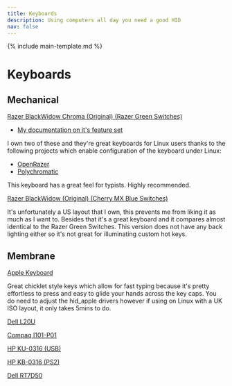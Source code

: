 ```yaml
---
title: Keyboards
description: Using computers all day you need a good HID
nav: false
---
```


{% include main-template.md %}

# Keyboards

## Mechanical

[Razer BlackWidow Chroma (Original) (Razer Green Switches)]()

* [My documentation on it's feature set](https://github.com/2E0PGS/razer-blackwidow-chroma-features)

I own two of these and they're great keyboards for Linux users thanks to the following projects which enable configuration of the keyboard under Linux:

* [OpenRazer](https://github.com/openrazer/openrazer)
* [Polychromatic](https://github.com/polychromatic/polychromatic)

This keyboard has a great feel for typists. Highly recommended.

[Razer BlackWidow (Original) (Cherry MX Blue Switches)]()

It's unfortunately a US layout that I own, this prevents me from liking it as much as I want to. Besides that it's a great keyboard and it compares almost identical to the Razer Green Switches. This version does not have any back lighting either so it's not great for illuminating custom hot keys.

## Membrane

[Apple Keyboard]()

Great chicklet style keys which allow for fast typing because it's pretty effortless to press and easy to glide your hands across the key caps. You do need to adjust the hid_apple drivers however if using on Linux with a UK ISO layout, it only takes 5mins to do.

[Dell L20U]()

[Compaq I101-P01]()

[HP KU-0316 (USB)]()

[HP KB-0316 (PS2)]()

[Dell RT7D50]()
